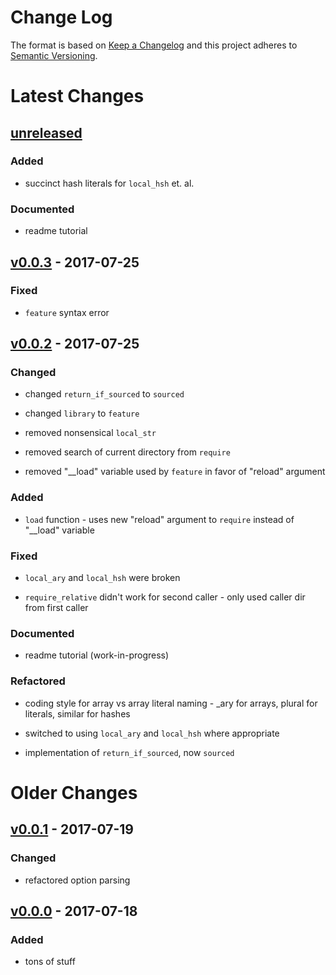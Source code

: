 Change Log
==========

The format is based on [Keep a Changelog] and this project adheres to
[Semantic Versioning].

Latest Changes
==============

[unreleased]
---------------------

### Added

-   succinct hash literals for `local_hsh` et. al.

### Documented

-   readme tutorial

[v0.0.3] - 2017-07-25
---------------------

### Fixed

-   `feature` syntax error

[v0.0.2] - 2017-07-25
---------------------

### Changed

-   changed `return_if_sourced` to `sourced`

-   changed `library` to `feature`

-   removed nonsensical `local_str`

-   removed search of current directory from `require`

-   removed "\_\_load" variable used by `feature` in favor of "reload"
    argument

### Added

-   `load` function - uses new "reload" argument to `require` instead of
    "\_\_load" variable

### Fixed

-   `local_ary` and `local_hsh` were broken

-   `require_relative` didn't work for second caller - only used caller
    dir from first caller

### Documented

-   readme tutorial (work-in-progress)

### Refactored

-   coding style for array vs array literal naming - \_ary for arrays,
    plural for literals, similar for hashes

-   switched to using `local_ary` and `local_hsh` where appropriate

-   implementation of `return_if_sourced`, now `sourced`

Older Changes
=============

[v0.0.1] - 2017-07-19
---------------------

### Changed

-   refactored option parsing

[v0.0.0] - 2017-07-18
---------------------

### Added

-   tons of stuff

  [Keep a Changelog]: http://keepachangelog.com/
  [Semantic Versioning]: http://semver.org/
  [unreleased]: https://github.com/binaryphile/concorde/compare/v0.0.3...v0.0
  [v0.0.3]: https://github.com/binaryphile/concorde/compare/v0.0.2...v0.0.3
  [v0.0.2]: https://github.com/binaryphile/concorde/compare/v0.0.1...v0.0.2
  [v0.0.1]: https://github.com/binaryphile/concorde/compare/v0.0.0...v0.0.1
  [v0.0.0]: https://github.com/binaryphile/concorde/tree/v0.0.0
